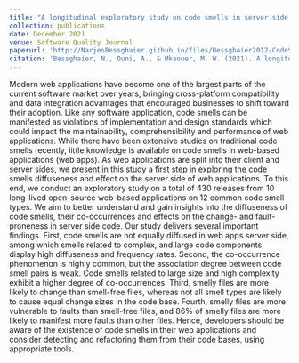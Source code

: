 ```yaml
---
title: "A longitudinal exploratory study on code smells in server side web applications"
collection: publications
date: December 2021
venue: Software Quality Journal
paperurl: 'http://NarjesBessghaier.github.io/files/Bessghaier2012-CodeSmells.pdf'
citation: 'Bessghaier, N., Ouni, A., & Mkaouer, M. W. (2021). A longitudinal exploratory study on code smells in server side web applications. Software Quality Journal, 29, 901-941.'
---
```

Modern web applications have become one of the largest parts of the current software market over years, bringing cross-platform compatibility and data integration advantages that encouraged businesses to shift toward their adoption. Like any software application, code smells can be manifested as violations of implementation and design standards which could impact the maintainability, comprehensibility and performance of web applications. While there have been extensive studies on traditional code smells recently, little knowledge is available on code smells in web-based applications (web apps). As web applications are split into their client and server sides, we present in this study a first step in exploring the code smells diffuseness and effect on the server side of web applications. To this end, we conduct an exploratory study on a total of 430 releases from 10 long-lived open-source web-based applications on 12 common code smell types. We aim to better understand and gain insights into the diffuseness of code smells, their co-occurrences and effects on the change- and fault-proneness in server side code. Our study delivers several important findings. First, code smells are not equally diffused in web apps server side, among which smells related to complex, and large code components display high diffuseness and frequency rates. Second, the co-occurrence phenomenon is highly common, but the association degree between code smell pairs is weak. Code smells related to large size and high complexity exhibit a higher degree of co-occurrences. Third, smelly files are more likely to change than smell-free files, whereas not all smell types are likely to cause equal change sizes in the code base. Fourth, smelly files are more vulnerable to faults than smell-free files, and 86% of smelly files are more likely to manifest more faults than other files. Hence, developers should be aware of the existence of code smells in their web applications and consider detecting and refactoring them from their code bases, using appropriate tools.
